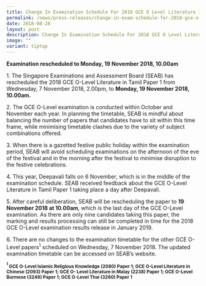 ```yaml
---
title: Change In Examination Schedule For 2018 GCE O Level Literature In Tamil Paper 1
permalink: /news/press-releases/change-in-exam-schedule-for-2018-gce-o-level-literature-in-tamil-paper-1/
date: 2018-08-28
layout: post
description: Change In Examination Schedule For 2018 GCE O Level Literature In Tamil Paper 1
image: ""
variant: tiptap
---
```

<p><strong>Examination rescheduled to Monday, 19 November 2018, 10.00am</strong>
</p>
<p>1. The Singapore Examinations and Assessment Board (SEAB) has rescheduled
the 2018 GCE O-Level Literature in Tamil Paper 1 from Wednesday, 7 November
2018, 2.00pm, to <strong>Monday, 19 November 2018, 10.00am.</strong>
</p>
<p>2. The GCE O-Level examination is conducted within October and November
each year. In planning the timetable, SEAB is mindful about balancing the
number of papers that candidates have to sit within this time frame, while
minimising timetable clashes due to the variety of subject combinations
offered.</p>
<p>3. When there is a gazetted festive public holiday within the examination
period, SEAB will avoid scheduling examinations on the afternoon of the
eve of the festival and in the morning after the festival to minimise disruption
to the festive celebrations.</p>
<p>4. This year, Deepavali falls on 6 November, which is in the middle of
the examination schedule. SEAB received feedback about the GCE O-Level
Literature in Tamil Paper 1 taking place a day after Deepavali.</p>
<p>5. After careful deliberation, SEAB will be rescheduling the paper to <strong>19 November 2018 at 10.00am</strong>,
which is the last day of the GCE O-Level examination. As there are only
nine candidates taking this paper, the marking and results processing can
still be completed in time for the 2018 GCE O-Level examination results
release in January 2019.</p>
<p>6. There are no changes to the examination timetable for the other GCE
O-Level papers<sup>1</sup> scheduled on Wednesday, 7 November 2018. The
updated examination timetable can be accessed on SEAB’s website.</p>
<p><strong><sup><sub>1 </sub></sup><sub>GCE O-Level Islamic Religious Knowledge (2080) Paper 1; GCE O-Level Literature in Chinese (2093) Paper 1; GCE O- Level Literature in Malay (2238) Paper 1; GCE O-Level Burmese (3249) Paper 1; GCE O-Level Thai (3260) Paper 1</sub></strong>
</p>
<p></p>